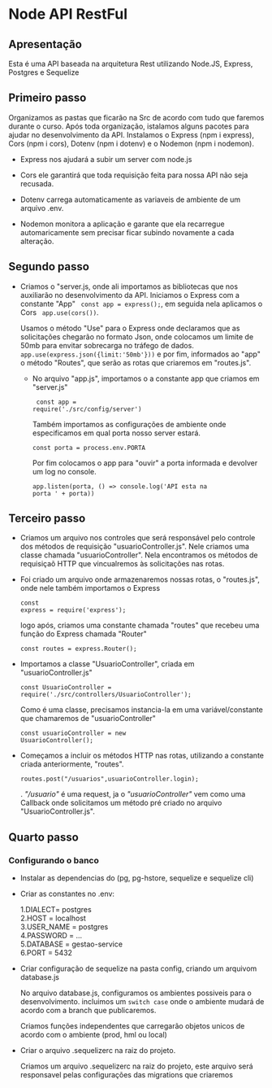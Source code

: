 # Node API RestFul

## Apresentação

<p>Esta é uma API baseada na arquitetura Rest utilizando Node.JS, Express, Postgres e Sequelize</p>

## Primeiro passo

   Organizamos as pastas que ficarão na Src de acordo com tudo que faremos durante o curso. Após toda organização, istalamos alguns pacotes para ajudar no desenvolvimento da API. Instalamos o Express (npm i express), Cors (npm i cors), Dotenv (npm i dotenv) e o Nodemon (npm i nodemon).

- Express nos ajudará a subir um server com node.js

- Cors ele garantirá que toda requisição feita para nossa API não seja recusada.
- Dotenv carrega automaticamente as variaveis de ambiente de um arquivo .env.

- Nodemon monitora a aplicação e garante que ela recarregue automaricamente sem precisar ficar subindo novamente a cada alteração.

## Segundo passo

- Criamos o "server.js, onde ali importamos as bibliotecas que nos auxiliarão no desenvolvimento da API. Iniciamos o Express com a constante "App" <code> const app = express();</code>, em seguida nela aplicamos o Cors <code> app.use(cors())</code>.

  Usamos o método "Use" para o Express onde declaramos que as solicitações chegarão no formato Json, onde colocamos um limite de 50mb para envitar sobrecarga no tráfego de dados. <code> app.use(express.json({limit:'50mb'}))</code> e por fim, informados ao "app" o método "Routes", que serão as rotas que criaremos em "routes.js".
  
  - No arquivo "app.js", importamos o a constante app que criamos em "server.js"  <p><code> const app = require('./src/config/server')</p></code>
   Também importamos as configurações de ambiente onde especificamos em qual porta nosso server estará. <p><code>const porta = process.env.PORTA </code></p>
 Por fim colocamos o app para "ouvir" a porta informada e devolver um log no console. <p><code>app.listen(porta, () => console.log('API esta na porta ' + porta))</code></p>

## Terceiro passo

- Criamos um arquivo nos controles que será responsável pelo controle dos métodos de requisição "usuarioController.js". Nele criamos uma classe chamada "usuarioController". Nela encontramos os métodos de requisiçaõ HTTP que vincualremos às solicitações nas rotas.

- Foi criado um arquivo onde armazenaremos nossas rotas, o "routes.js", onde nele também importamos o Express <p><code>const express = require('express');</code></p> logo após, criamos uma constante chamada "routes" que recebeu uma função do Express chamada "Router" <p><code>const routes = express.Router();</code></p>

- Importamos a classe "UsuarioController", criada em "usuarioController.js" <p><code>const UsuarioController = require('./src/controllers/UsuarioController');</code></p> Como é uma classe, precisamos instancia-la em uma variável/constante que chamaremos de "usuarioController" <p> <code>const usuarioController = new UsuarioController();</code></p>

- Começamos a incluir os métodos HTTP nas rotas, utilizando a constante criada anteriormente, "routes". <p><code>routes.post("/usuarios",usuarioController.login);</code></p>.
 _"/usuario"_ é uma request, ja o _"usuarioController"_ vem como uma Callback onde solicitamos um método pré criado no arquivo "UsuarioController.js".
  
## Quarto passo

### Configurando o banco

- Instalar as dependencias do (pg, pg-hstore, sequelize e sequelize cli)

- Criar as constantes no .env:

  1.DIALECT= postgres <br>
  2.HOST = localhost <br>
  3.USER_NAME = postgres <br>
  4.PASSWORD = ... <br>
  5.DATABASE = gestao-service <br>
  6.PORT = 5432 <br>

- Criar configuração de sequelize na pasta config, criando um arquivom database.js
  <p>No arquivo database.js, configuramos os ambientes possiveis para o desenvolvimento. incluimos um <code>switch case</code> onde o ambiente mudará de acordo com a branch que publicaremos.</p>
  <p>Criamos funções independentes que carregarão objetos unicos de acordo com o ambiente (prod, hml ou local) </p>

- Criar o arquivo .sequelizerc na raiz do projeto.
  <p>Criamos um arquivo .sequelizerc na raiz do projeto, este arquivo será responsavel pelas configurações das migrations que criaremos</p>
